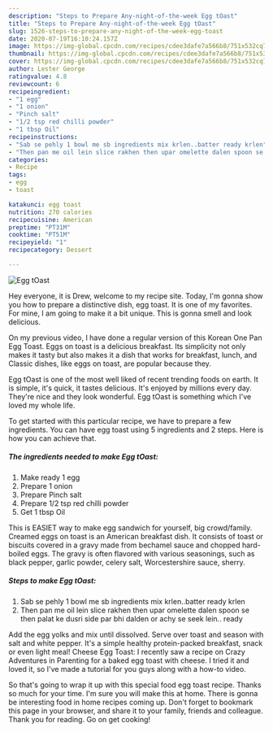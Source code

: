```yaml
---
description: "Steps to Prepare Any-night-of-the-week Egg tOast"
title: "Steps to Prepare Any-night-of-the-week Egg tOast"
slug: 1526-steps-to-prepare-any-night-of-the-week-egg-toast
date: 2020-07-19T16:10:24.157Z
image: https://img-global.cpcdn.com/recipes/cdee3dafe7a566b8/751x532cq70/egg-toast-recipe-main-photo.jpg
thumbnail: https://img-global.cpcdn.com/recipes/cdee3dafe7a566b8/751x532cq70/egg-toast-recipe-main-photo.jpg
cover: https://img-global.cpcdn.com/recipes/cdee3dafe7a566b8/751x532cq70/egg-toast-recipe-main-photo.jpg
author: Lester George
ratingvalue: 4.8
reviewcount: 6
recipeingredient:
- "1 egg"
- "1 onion"
- "Pinch salt"
- "1/2 tsp red chilli powder"
- "1 tbsp Oil"
recipeinstructions:
- "Sab se pehly 1 bowl me sb ingredients mix krlen..batter ready krlen"
- "Then pan me oil lein slice rakhen then upar omelette dalen spoon se then palat ke dusri side par bhi dalden or achy se seek lein.. ready"
categories:
- Recipe
tags:
- egg
- toast

katakunci: egg toast 
nutrition: 270 calories
recipecuisine: American
preptime: "PT31M"
cooktime: "PT51M"
recipeyield: "1"
recipecategory: Dessert

---
```



![Egg tOast](https://img-global.cpcdn.com/recipes/cdee3dafe7a566b8/751x532cq70/egg-toast-recipe-main-photo.jpg)

Hey everyone, it is Drew, welcome to my recipe site. Today, I'm gonna show you how to prepare a distinctive dish, egg toast. It is one of my favorites. For mine, I am going to make it a bit unique. This is gonna smell and look delicious.

On my previous video, I have done a regular version of this Korean One Pan Egg Toast. Eggs on toast is a delicious breakfast. Its simplicity not only makes it tasty but also makes it a dish that works for breakfast, lunch, and Classic dishes, like eggs on toast, are popular because they.

Egg tOast is one of the most well liked of recent trending foods on earth. It is simple, it's quick, it tastes delicious. It's enjoyed by millions every day. They're nice and they look wonderful. Egg tOast is something which I've loved my whole life.


To get started with this particular recipe, we have to prepare a few ingredients. You can have egg toast using 5 ingredients and 2 steps. Here is how you can achieve that.

<!--inarticleads1-->

##### The ingredients needed to make Egg tOast:

1. Make ready 1 egg
1. Prepare 1 onion
1. Prepare Pinch salt
1. Prepare 1/2 tsp red chilli powder
1. Get 1 tbsp Oil


This is EASIET way to make egg sandwich for yourself, big crowd/family. Creamed eggs on toast is an American breakfast dish. It consists of toast or biscuits covered in a gravy made from bechamel sauce and chopped hard-boiled eggs. The gravy is often flavored with various seasonings, such as black pepper, garlic powder, celery salt, Worcestershire sauce, sherry. 

<!--inarticleads2-->

##### Steps to make Egg tOast:

1. Sab se pehly 1 bowl me sb ingredients mix krlen..batter ready krlen
1. Then pan me oil lein slice rakhen then upar omelette dalen spoon se then palat ke dusri side par bhi dalden or achy se seek lein.. ready


Add the egg yolks and mix until dissolved. Serve over toast and season with salt and white pepper. It&#39;s a simple healthy protein-packed breakfast, snack or even light meal! Cheese Egg Toast: I recently saw a recipe on Crazy Adventures in Parenting for a baked egg toast with cheese. I tried it and loved it, so I&#39;ve made a tutorial for you guys along with a how-to video. 

So that's going to wrap it up with this special food egg toast recipe. Thanks so much for your time. I'm sure you will make this at home. There is gonna be interesting food in home recipes coming up. Don't forget to bookmark this page in your browser, and share it to your family, friends and colleague. Thank you for reading. Go on get cooking!
